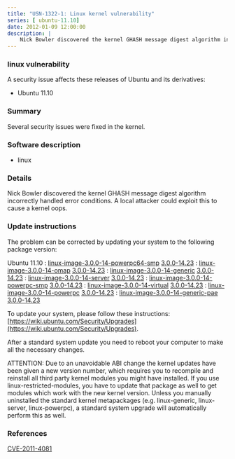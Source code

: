 ```yaml
---
title: "USN-1322-1: Linux kernel vulnerability"
series: [ ubuntu-11.10]
date: 2012-01-09 12:00:00
description: |
    Nick Bowler discovered the kernel GHASH message digest algorithm incorrectly handled error conditions. A local attacker could exploit this to cause a kernel oops. 
--- 
```

 
### linux vulnerability

A security issue affects these releases of Ubuntu and its derivatives:

* Ubuntu 11.10

### Summary

Several security issues were fixed in the kernel. 

### Software description

* linux 

### Details

Nick Bowler discovered the kernel GHASH message digest algorithm incorrectly handled error conditions. A local attacker could exploit this to cause a kernel oops. 

### Update instructions

The problem can be corrected by updating your system to the following package version:

Ubuntu 11.10
 : [linux-image-3.0.0-14-powerpc64-smp](https://launchpad.net/ubuntu/+source/linux) <span> [3.0.0-14.23](https://launchpad.net/ubuntu/+source/linux/3.0.0-14.23) </span> 
 : [linux-image-3.0.0-14-omap](https://launchpad.net/ubuntu/+source/linux) <span> [3.0.0-14.23](https://launchpad.net/ubuntu/+source/linux/3.0.0-14.23) </span> 
 : [linux-image-3.0.0-14-generic](https://launchpad.net/ubuntu/+source/linux) <span> [3.0.0-14.23](https://launchpad.net/ubuntu/+source/linux/3.0.0-14.23) </span> 
 : [linux-image-3.0.0-14-server](https://launchpad.net/ubuntu/+source/linux) <span> [3.0.0-14.23](https://launchpad.net/ubuntu/+source/linux/3.0.0-14.23) </span> 
 : [linux-image-3.0.0-14-powerpc-smp](https://launchpad.net/ubuntu/+source/linux) <span> [3.0.0-14.23](https://launchpad.net/ubuntu/+source/linux/3.0.0-14.23) </span> 
 : [linux-image-3.0.0-14-virtual](https://launchpad.net/ubuntu/+source/linux) <span> [3.0.0-14.23](https://launchpad.net/ubuntu/+source/linux/3.0.0-14.23) </span> 
 : [linux-image-3.0.0-14-powerpc](https://launchpad.net/ubuntu/+source/linux) <span> [3.0.0-14.23](https://launchpad.net/ubuntu/+source/linux/3.0.0-14.23) </span> 
 : [linux-image-3.0.0-14-generic-pae](https://launchpad.net/ubuntu/+source/linux) <span> [3.0.0-14.23](https://launchpad.net/ubuntu/+source/linux/3.0.0-14.23) </span> 

To update your system, please follow these instructions: [https://wiki.ubuntu.com/Security/Upgrades](https://wiki.ubuntu.com/Security/Upgrades).

After a standard system update you need to reboot your computer to make all the necessary changes.

ATTENTION: Due to an unavoidable ABI change the kernel updates have been given a new version number, which requires you to recompile and reinstall all third party kernel modules you might have installed. If you use linux-restricted-modules, you have to update that package as well to get modules which work with the new kernel version. Unless you manually uninstalled the standard kernel metapackages (e.g. linux-generic, linux-server, linux-powerpc), a standard system upgrade will automatically perform this as well. 

### References

 [CVE-2011-4081](http://people.ubuntu.com/~ubuntu-security/cve/CVE-2011-4081)
 
